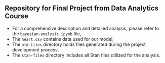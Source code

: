 ## **Repository for Final Project from Data Analytics Course**

- For a comprehensive description and detailed analysis, please refer to the `bayesian-analysis.ipynb` file,
- The `heart.csv` contains data used for our model,
- The `old-files` directory holds files generated during the project development process,
- The `stan-files` directory includes all Stan files utilized for the analysis.
